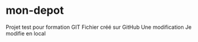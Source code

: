 # mon-depot
Projet test pour formation GIT
Fichier créé sur GitHub
Une modification
Je modifie en local
